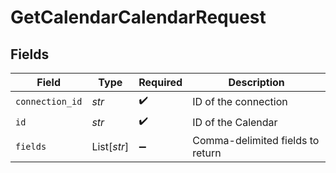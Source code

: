 # GetCalendarCalendarRequest


## Fields

| Field                            | Type                             | Required                         | Description                      |
| -------------------------------- | -------------------------------- | -------------------------------- | -------------------------------- |
| `connection_id`                  | *str*                            | :heavy_check_mark:               | ID of the connection             |
| `id`                             | *str*                            | :heavy_check_mark:               | ID of the Calendar               |
| `fields`                         | List[*str*]                      | :heavy_minus_sign:               | Comma-delimited fields to return |